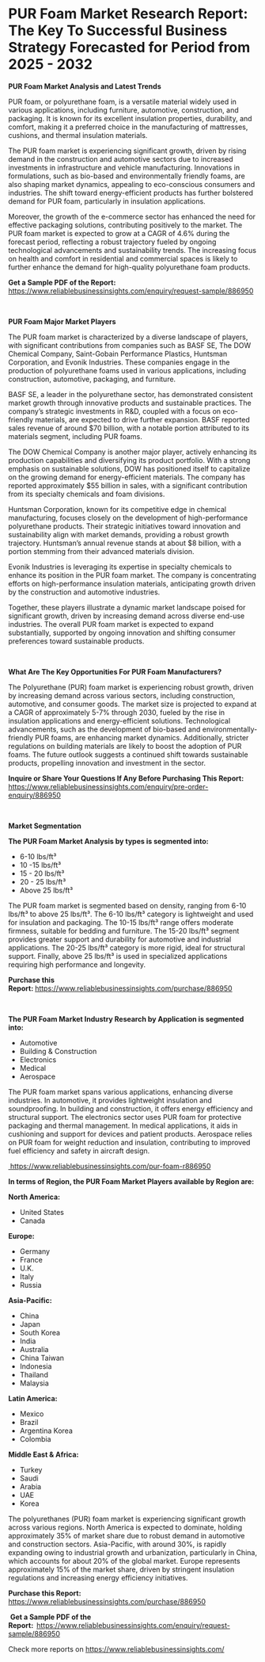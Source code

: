 <p><h1>PUR Foam Market Research Report: The Key To Successful Business Strategy Forecasted for Period from 2025 - 2032</h1></p><p><strong>PUR Foam Market Analysis and Latest Trends</strong></p>
<p><p>PUR foam, or polyurethane foam, is a versatile material widely used in various applications, including furniture, automotive, construction, and packaging. It is known for its excellent insulation properties, durability, and comfort, making it a preferred choice in the manufacturing of mattresses, cushions, and thermal insulation materials.</p><p>The PUR foam market is experiencing significant growth, driven by rising demand in the construction and automotive sectors due to increased investments in infrastructure and vehicle manufacturing. Innovations in formulations, such as bio-based and environmentally friendly foams, are also shaping market dynamics, appealing to eco-conscious consumers and industries. The shift toward energy-efficient products has further bolstered demand for PUR foam, particularly in insulation applications.</p><p>Moreover, the growth of the e-commerce sector has enhanced the need for effective packaging solutions, contributing positively to the market. The PUR foam market is expected to grow at a CAGR of 4.6% during the forecast period, reflecting a robust trajectory fueled by ongoing technological advancements and sustainability trends. The increasing focus on health and comfort in residential and commercial spaces is likely to further enhance the demand for high-quality polyurethane foam products.</p></p>
<p><strong>Get a Sample PDF of the Report:&nbsp;</strong> <a href="https://www.reliablebusinessinsights.com/enquiry/request-sample/886950?utm_campaign=3321&utm_medium=2&utm_source=Github&utm_content=ia&utm_term=31032025&utm_id=pur-foam">https://www.reliablebusinessinsights.com/enquiry/request-sample/886950</a></p>
<p>&nbsp;</p>
<p><strong>PUR Foam Major Market Players</strong></p>
<p><p>The PUR foam market is characterized by a diverse landscape of players, with significant contributions from companies such as BASF SE, The DOW Chemical Company, Saint-Gobain Performance Plastics, Huntsman Corporation, and Evonik Industries. These companies engage in the production of polyurethane foams used in various applications, including construction, automotive, packaging, and furniture.</p><p>BASF SE, a leader in the polyurethane sector, has demonstrated consistent market growth through innovative products and sustainable practices. The company’s strategic investments in R&D, coupled with a focus on eco-friendly materials, are expected to drive further expansion. BASF reported sales revenue of around $70 billion, with a notable portion attributed to its materials segment, including PUR foams.</p><p>The DOW Chemical Company is another major player, actively enhancing its production capabilities and diversifying its product portfolio. With a strong emphasis on sustainable solutions, DOW has positioned itself to capitalize on the growing demand for energy-efficient materials. The company has reported approximately $55 billion in sales, with a significant contribution from its specialty chemicals and foam divisions.</p><p>Huntsman Corporation, known for its competitive edge in chemical manufacturing, focuses closely on the development of high-performance polyurethane products. Their strategic initiatives toward innovation and sustainability align with market demands, providing a robust growth trajectory. Huntsman’s annual revenue stands at about $8 billion, with a portion stemming from their advanced materials division.</p><p>Evonik Industries is leveraging its expertise in specialty chemicals to enhance its position in the PUR foam market. The company is concentrating efforts on high-performance insulation materials, anticipating growth driven by the construction and automotive industries.</p><p>Together, these players illustrate a dynamic market landscape poised for significant growth, driven by increasing demand across diverse end-use industries. The overall PUR foam market is expected to expand substantially, supported by ongoing innovation and shifting consumer preferences toward sustainable products.</p></p>
<p>&nbsp;</p>
<p><strong>What Are The Key Opportunities For PUR Foam Manufacturers?</strong></p>
<p><p>The Polyurethane (PUR) foam market is experiencing robust growth, driven by increasing demand across various sectors, including construction, automotive, and consumer goods. The market size is projected to expand at a CAGR of approximately 5-7% through 2030, fueled by the rise in insulation applications and energy-efficient solutions. Technological advancements, such as the development of bio-based and environmentally-friendly PUR foams, are enhancing market dynamics. Additionally, stricter regulations on building materials are likely to boost the adoption of PUR foams. The future outlook suggests a continued shift towards sustainable products, propelling innovation and investment in the sector.</p></p>
<p><strong>Inquire or Share Your Questions If Any Before Purchasing This Report:</strong> <a href="https://www.reliablebusinessinsights.com/enquiry/pre-order-enquiry/886950?utm_campaign=3321&utm_medium=2&utm_source=Github&utm_content=ia&utm_term=31032025&utm_id=pur-foam">https://www.reliablebusinessinsights.com/enquiry/pre-order-enquiry/886950</a></p>
<p>&nbsp;</p>
<p><strong>Market Segmentation</strong></p>
<p><strong>The PUR Foam Market Analysis by types is segmented into:</strong></p>
<p><ul><li>6-10 lbs/ft³</li><li>10 -15 lbs/ft³</li><li>15 - 20 lbs/ft³</li><li>20 - 25 lbs/ft³</li><li>Above 25 lbs/ft³</li></ul></p>
<p><p>The PUR foam market is segmented based on density, ranging from 6-10 lbs/ft³ to above 25 lbs/ft³. The 6-10 lbs/ft³ category is lightweight and used for insulation and packaging. The 10-15 lbs/ft³ range offers moderate firmness, suitable for bedding and furniture. The 15-20 lbs/ft³ segment provides greater support and durability for automotive and industrial applications. The 20-25 lbs/ft³ category is more rigid, ideal for structural support. Finally, above 25 lbs/ft³ is used in specialized applications requiring high performance and longevity.</p></p>
<p><strong>Purchase this Report:&nbsp;</strong><a href="https://www.reliablebusinessinsights.com/purchase/886950?utm_campaign=3321&utm_medium=2&utm_source=Github&utm_content=ia&utm_term=31032025&utm_id=pur-foam">https://www.reliablebusinessinsights.com/purchase/886950</a></p>
<p>&nbsp;</p>
<p><strong>The PUR Foam Market Industry Research by Application is segmented into:</strong></p>
<p><ul><li>Automotive</li><li>Building & Construction</li><li>Electronics</li><li>Medical</li><li>Aerospace</li></ul></p>
<p><p>The PUR foam market spans various applications, enhancing diverse industries. In automotive, it provides lightweight insulation and soundproofing. In building and construction, it offers energy efficiency and structural support. The electronics sector uses PUR foam for protective packaging and thermal management. In medical applications, it aids in cushioning and support for devices and patient products. Aerospace relies on PUR foam for weight reduction and insulation, contributing to improved fuel efficiency and safety in aircraft design.</p></p>
<p><a href="https://www.reliablebusinessinsights.com/pur-foam-r886950?utm_campaign=3321&utm_medium=2&utm_source=Github&utm_content=ia&utm_term=31032025&utm_id=pur-foam">&nbsp;https://www.reliablebusinessinsights.com/pur-foam-r886950</a></p>
<p><strong>In terms of Region, the PUR Foam Market Players available by Region are:</strong></p>
<p>
    <p> <strong> North America: </strong>
        <ul>
            <li>United States</li>
            <li>Canada</li>
        </ul>
        </p> 
    <p> <strong> Europe: </strong>
        <ul>
            <li>Germany</li>
            <li>France</li>
            <li>U.K.</li>
            <li>Italy</li>
            <li>Russia</li>
        </ul>
        </p> 
    <p> <strong> Asia-Pacific: </strong>
        <ul>
            <li>China</li>
            <li>Japan</li>
            <li>South Korea</li>
            <li>India</li>
            <li>Australia</li>
            <li>China Taiwan</li>
            <li>Indonesia</li>
            <li>Thailand</li>
            <li>Malaysia</li>
        </ul>
        </p> 
    <p> <strong> Latin America: </strong>
        <ul>
            <li>Mexico</li>
            <li>Brazil</li>
            <li>Argentina Korea</li>
            <li>Colombia</li>
        </ul>
        </p> 
    <p> <strong> Middle East & Africa: </strong>
        <ul>
            <li>Turkey</li>
            <li>Saudi</li>
            <li>Arabia</li>
            <li>UAE</li>
            <li>Korea</li>
        </ul>
    </p>
    </p>
<p><p>The polyurethanes (PUR) foam market is experiencing significant growth across various regions. North America is expected to dominate, holding approximately 35% of market share due to robust demand in automotive and construction sectors. Asia-Pacific, with around 30%, is rapidly expanding owing to industrial growth and urbanization, particularly in China, which accounts for about 20% of the global market. Europe represents approximately 15% of the market share, driven by stringent insulation regulations and increasing energy efficiency initiatives.</p></p>
<p><strong>Purchase this Report: </strong><a href="https://www.reliablebusinessinsights.com/purchase/886950?utm_campaign=3321&utm_medium=2&utm_source=Github&utm_content=ia&utm_term=31032025&utm_id=pur-foam">https://www.reliablebusinessinsights.com/purchase/886950</a></p>
<p>&nbsp;<strong>Get a Sample PDF of the Report:&nbsp;&nbsp;</strong><a href="https://www.reliablebusinessinsights.com/enquiry/request-sample/886950?utm_campaign=3321&utm_medium=2&utm_source=Github&utm_content=ia&utm_term=31032025&utm_id=pur-foam">https://www.reliablebusinessinsights.com/enquiry/request-sample/886950</a></p>
<p><strong></strong></p>
<p>Check more reports on <a href="https://www.reliablebusinessinsights.com/?utm_campaign=3321&utm_medium=2&utm_source=Github&utm_content=ia&utm_term=31032025&utm_id=pur-foam">https://www.reliablebusinessinsights.com/</a></p>
